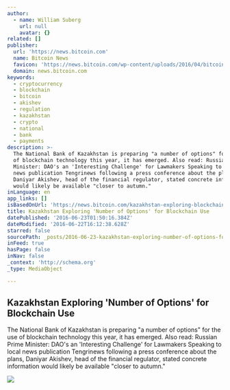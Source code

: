 ```yaml
---
author:
  - name: William Suberg
    url: null
    avatar: {}
related: []
publisher:
  url: 'https://news.bitcoin.com'
  name: Bitcoin News
  favicon: 'https://news.bitcoin.com/wp-content/uploads/2016/04/bitcoin_fav.png'
  domain: news.bitcoin.com
keywords:
  - cryptocurrency
  - blockchain
  - bitcoin
  - akishev
  - regulation
  - kazakhstan
  - crypto
  - national
  - bank
  - payments
description: >-
  The National Bank of Kazakhstan is preparing "a number of options" for the use
  of blockchain technology this year, it has emerged. Also read: Russian Prime
  Minister: DAO's an 'Interesting Challenge' for Lawmakers Speaking to local
  news publication Tengrinews following a press conference about the plans,
  Daniyar Akishev, head of the financial regulator, stated concrete information
  would likely be available "closer to autumn."
inLanguage: en
app_links: []
isBasedOnUrl: 'https://news.bitcoin.com/kazakhstan-exploring-blockchain-use/'
title: Kazakhstan Exploring 'Number of Options' for Blockchain Use
datePublished: '2016-06-23T01:50:16.384Z'
dateModified: '2016-06-22T16:12:38.628Z'
starred: false
sourcePath: _posts/2016-06-23-kazakhstan-exploring-number-of-options-for-blockchain-use.md
inFeed: true
hasPage: false
inNav: false
_context: 'http://schema.org'
_type: MediaObject

---
```

<article style=""><h1>Kazakhstan Exploring 'Number of Options' for Blockchain Use</h1><p>The National Bank of Kazakhstan is preparing "a number of options" for the use of blockchain technology this year, it has emerged. Also read: Russian Prime Minister: DAO's an 'Interesting Challenge' for Lawmakers Speaking to local news publication Tengrinews following a press conference about the plans, Daniyar Akishev, head of the financial regulator, stated concrete information would likely be available "closer to autumn."</p><img src="https://news.bitcoin.com/wp-content/uploads/2016/06/kazak.jpg" /></article>